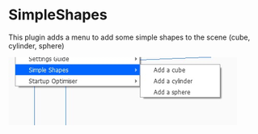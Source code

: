 # SimpleShapes

This plugin adds a menu to add some simple shapes to the scene (cube, cylinder, sphere)

![menu Extensions Simple Shapes](./images/menu.jpg)

